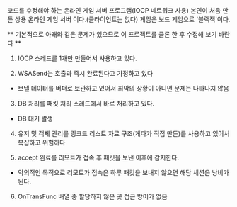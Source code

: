 코드를 수정해야 하는 온라인 게임 서버 프로그램(IOCP 네트워크 사용)
본인이 처음 만든 상용 온라인 게임 서버 이다.(클라이언트는 없다)
게임은 보드 게임으로 '블랙잭'이다.

** 기본적으로 아래와 같은 문제가 있으므로 이 프로젝트를 클론 한 후 수정해 보기 바란다 **

1. IOCP 스레드를 1개만 만들어서 사용하고 있다.

2. WSASend는 호출과 즉시 완료된다고 가정하고 있다
- 보낼 데이터를 버퍼로 보관하고 있어서 최악의 상황이 아니면 문제는 나타나지 않음

3. DB 처리를 패킷 처리 스레드에서 바로 처리하고 있다.
- DB 대기 발생

4. 유저 및 객체 관리를 링크드 리스트 자료 구조(게다가 직접 만든)를 사용하고 있어서 복잡하고 위험하다

5. accept 완료를 리모트가 접속 후 패킷을 보낸 이후에 감지한다.
 - 악의적인 목적으로 리모트가 접속은 하루 패킷을 보내지 않으면 해당 세션은 낭비가 된다.

6. OnTransFunc 배열 중 할당하지 않은 곳 접근 방어가 없음

